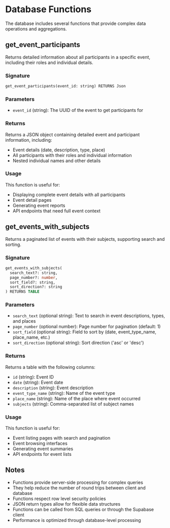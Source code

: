 # Database Functions

The database includes several functions that provide complex data operations and aggregations.

## get_event_participants

Returns detailed information about all participants in a specific event, including their roles and individual details.

### Signature

```sql
get_event_participants(event_id: string) RETURNS Json
```

### Parameters

- `event_id` (string): The UUID of the event to get participants for

### Returns

Returns a JSON object containing detailed event and participant information, including:

- Event details (date, description, type, place)
- All participants with their roles and individual information
- Nested individual names and other details

### Usage

This function is useful for:

- Displaying complete event details with all participants
- Event detail pages
- Generating event reports
- API endpoints that need full event context

## get_events_with_subjects

Returns a paginated list of events with their subjects, supporting search and sorting.

### Signature

```sql
get_events_with_subjects(
  search_text?: string,
  page_number?: number,
  sort_field?: string,
  sort_direction?: string
) RETURNS TABLE
```

### Parameters

- `search_text` (optional string): Text to search in event descriptions, types, and places
- `page_number` (optional number): Page number for pagination (default: 1)
- `sort_field` (optional string): Field to sort by (date, event_type_name, place_name, etc.)
- `sort_direction` (optional string): Sort direction ('asc' or 'desc')

### Returns

Returns a table with the following columns:

- `id` (string): Event ID
- `date` (string): Event date
- `description` (string): Event description
- `event_type_name` (string): Name of the event type
- `place_name` (string): Name of the place where event occurred
- `subjects` (string): Comma-separated list of subject names

### Usage

This function is useful for:

- Event listing pages with search and pagination
- Event browsing interfaces
- Generating event summaries
- API endpoints for event lists

## Notes

- Functions provide server-side processing for complex queries
- They help reduce the number of round trips between client and database
- Functions respect row level security policies
- JSON return types allow for flexible data structures
- Functions can be called from SQL queries or through the Supabase client
- Performance is optimized through database-level processing
